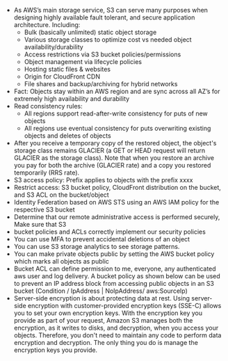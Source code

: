 - As AWS’s main storage service, S3 can serve many purposes when designing highly available fault tolerant, and secure application architecture. Including:
  - Bulk (basically unlimited) static object storage
  - Various storage classes to optimize cost vs needed object availability/durability
  - Access restrictions via S3 bucket policies/permissions
  - Object management via lifecycle policies
  - Hosting static files & websites
  - Origin for CloudFront CDN
  - File shares and backup/archiving for hybrid networks 
- Fact: Objects stay within an AWS region and are sync across all AZ’s for extremely high availability and durability
- Read consistency rules:
  - All regions support read-after-write consistency for puts of new objects
  - All regions use eventual consistency for puts overwriting existing objects and deletes of objects
- After you receive a temporary copy of the restored object, the object's storage class remains GLACIER (a GET or HEAD request will return GLACIER as the storage class). Note that when you restore an archive you pay for both the archive (GLACIER rate) and a copy you restored temporarily (RRS rate).
- S3 access policy: Prefix applies to objects with the prefix xxxx
- Restrict access: S3 bucket policy, CloudFront distribution on the bucket, and S3 ACL on the bucket/object
- Identity Federation based on AWS STS using an AWS IAM policy for the respective S3 bucket
- Determine that our remote administrative access is performed securely, Make sure that S3 
- bucket policies and ACLs correctly implement our security policies
- You can use MFA to prevent accidental deletions of an object
- You can use S3 storage analytics to see storage patterns.
- You can make private objects public by setting the AWS bucket policy which marks all objects as public
- Bucket ACL can define permission to me, everyone, any authenticated aws user and log delivery.  A bucket policy as shown below can be used to prevent an IP address block from accessing public objects in an S3 bucket (Condition / IpAddress | NoIpAddress/ aws:SourceIp)
- Server-side encryption is about protecting data at rest. Using server-side encryption with customer-provided encryption keys (SSE-C) allows you to set your own encryption keys. With the encryption key you provide as part of your request, Amazon S3 manages both the encryption, as it writes to disks, and decryption, when you access your objects. Therefore, you don't need to maintain any code to perform data encryption and decryption. The only thing you do is manage the encryption keys you provide.